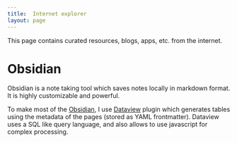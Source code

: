 ```yaml
---
title:	Internet explorer
layout:	page
---
```


This page contains curated resources, blogs, apps, etc. from the internet.

# Obsidian

Obsidian is a note taking tool which saves notes locally in markdown format. It is highly customizable and powerful.

To make most of the [Obsidian](https://obsidian.md), I use [Dataview](https://blacksmithgu.github.io/obsidian-dataview) plugin which generates tables using the metadata of the pages (stored as YAML frontmatter). Dataview uses  a SQL like query language, and also allows to use javascript for complex processing.